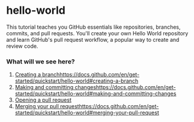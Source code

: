 # hello-world
This tutorial teaches you GitHub essentials like repositories, branches, commits, and pull requests. You'll create your own Hello World repository and learn GitHub's pull request workflow, a popular way to create and review code.

###  What will we see here?
1. [Creating a branch](https://docs.github.com/en/get-started/quickstart/hello-world#creating-a-branch)https://docs.github.com/en/get-started/quickstart/hello-world#creating-a-branch
2. [Making and committing changes](https://docs.github.com/en/get-started/quickstart/hello-world#making-and-committing-changes)https://docs.github.com/en/get-started/quickstart/hello-world#making-and-committing-changes
3. [Opening a pull request](https://docs.github.com/en/get-started/quickstart/hello-world#opening-a-pull-request) 
4. [Merging your pull request](https://docs.github.com/en/get-started/quickstart/hello-world#merging-your-pull-request)https://docs.github.com/en/get-started/quickstart/hello-world#merging-your-pull-request
